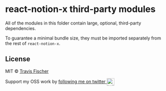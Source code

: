 # react-notion-x third-party modules

All of the modules in this folder contain large, optional, third-party dependencies.

To guarantee a minimal bundle size, they must be imported separately from the rest of `react-notion-x`.

## License

MIT © [Travis Fischer](https://transitivebullsh.it)

Support my OSS work by <a href="https://twitter.com/transitive_bs">following me on twitter <img src="https://storage.googleapis.com/saasify-assets/twitter-logo.svg" alt="twitter" height="24px" align="center"></a>

